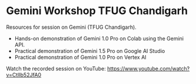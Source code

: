 # Gemini Workshop TFUG Chandigarh
Resources for session on Gemini (TFUG Chandigarh).

- Hands-on demonstration of Gemini 1.0 Pro on Colab using the Gemini API.
- Practical demonstration of Gemini 1.5 Pro on Google AI Studio
- Practical demonstration of Gemini 1.0 Pro on Vertex AI
  
Watch the recorded session on YouTube:
https://www.youtube.com/watch?v=CtlIb52JfA0





